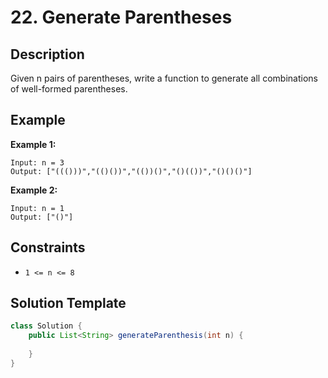 # 22. Generate Parentheses


## Description

Given n pairs of parentheses, write a function to generate all combinations of well-formed parentheses.

## Example

**Example 1:**

    Input: n = 3
    Output: ["((()))","(()())","(())()","()(())","()()()"]

**Example 2:**

    Input: n = 1
    Output: ["()"]
 

## Constraints

- `1 <= n <= 8`

## Solution Template

```java
class Solution {
    public List<String> generateParenthesis(int n) {
        
    }
}
```